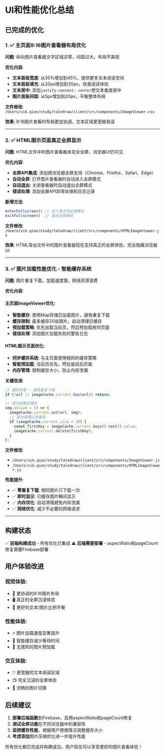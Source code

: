 # UI和性能优化总结

## 已完成的优化

### 1. ✅ **主页面9:16图片查看器布局优化**

**问题**: 纵向图片查看器文字区域过窄，间距过大，布局不美观

**优化内容**:
- **文本面板宽度**: 从35%增加到45%，提供更多文本阅读空间
- **文本面板填充**: 从20px增加到30px，改善阅读体验
- **文本居中**: 添加`justify-content: center`使文本垂直居中
- **图片面板间距**: 从5px增加到20px，平衡整体布局

**文件修改**: `/Users/vik.qian/study/taledraw/client/src/components/ImageViewer.css`

**效果**: 9:16图片查看时布局更加协调，文本区域更宽敞易读

---

### 2. ✅ **HTML图示页面真正全屏显示**

**问题**: HTML文件中的图片查看器未完全全屏，浏览器UI仍可见

**优化内容**:
- **全屏API集成**: 添加跨浏览器全屏支持（Chrome、Firefox、Safari、Edge）
- **自动全屏**: 打开图片查看器时自动进入全屏模式
- **自动退出**: 关闭查看器时自动退出全屏模式
- **错误处理**: 添加全屏API异常处理和日志记录

**新增方法**:
```javascript
enterFullscreen() // 进入真正的全屏模式
exitFullscreen()  // 退出全屏模式
```

**文件修改**: `/Users/vik.qian/study/taledraw/client/src/components/HTMLImageViewer.js`

**效果**: HTML导出文件中的图片查看器现在支持真正的全屏体验，完全隐藏浏览器UI

---

### 3. ✅ **图片加载性能优化 - 智能缓存系统**

**问题**: 图片重复下载，加载速度慢，网络资源浪费

**优化内容**:

#### **主页面ImageViewer优化**:
- **智能缓存**: 使用Map存储已加载图片，避免重复下载
- **缓存限制**: 最多缓存20张图片，自动清理旧缓存
- **预加载策略**: 优先加载当前页，然后预加载相邻页面
- **错误处理**: 添加图片加载失败的警告日志

#### **HTML图示页面优化**:
- **同步缓存系统**: 与主页面使用相同的缓存策略
- **智能预加载**: 当前页优先，然后是前后页面
- **内存管理**: 限制缓存大小，防止内存泄漏

**关键改进**:
```javascript
// 缓存检查 - 避免重复下载
if (!url || imageCache.current.has(url)) return;

// 成功加载后缓存
img.onload = () => {
  imageCache.current.set(url, img);
  // 自动清理过多缓存
  if (imageCache.current.size > 20) {
    const firstKey = imageCache.current.keys().next().value;
    imageCache.current.delete(firstKey);
  }
};
```

**文件修改**: 
- `/Users/vik.qian/study/taledraw/client/src/components/ImageViewer.js`
- `/Users/vik.qian/study/taledraw/client/src/components/HTMLImageViewer.js`

**性能提升**:
- ✅ **零重复下载**: 相同图片只下载一次
- ✅ **即时显示**: 已缓存图片瞬间显示
- ✅ **内存优化**: 自动清理避免内存泄漏
- ✅ **网络优化**: 减少不必要的网络请求

---

## 构建状态

✅ **前端构建成功** - 所有优化已集成
⚠️ **后端需要部署** - aspectRatio和pageCount修复需要Firebase部署

## 用户体验改进

### **视觉体验**:
- 📱 更协调的9:16图片布局
- 🖥️ 真正的全屏沉浸体验
- 🎨 更好的文本/图片比例平衡

### **性能体验**:
- ⚡ 图片加载速度显著提升
- 💾 智能缓存减少等待时间
- 🔄 无感知的图片预加载

### **交互体验**:
- 🖱️ 更宽敞的文本阅读区域
- 📺 完全沉浸的全屏体验
- 🚀 流畅的图片切换

## 后续建议

1. **部署后端函数**到Firebase，启用aspectRatio和pageCount修复
2. **测试全屏功能**在不同浏览器中的兼容性
3. **监控缓存性能**，根据用户使用情况调整缓存大小
4. **考虑添加**图片压缩优化进一步提升性能

所有优化都已完成并构建成功，用户现在可以享受更好的图片查看体验！